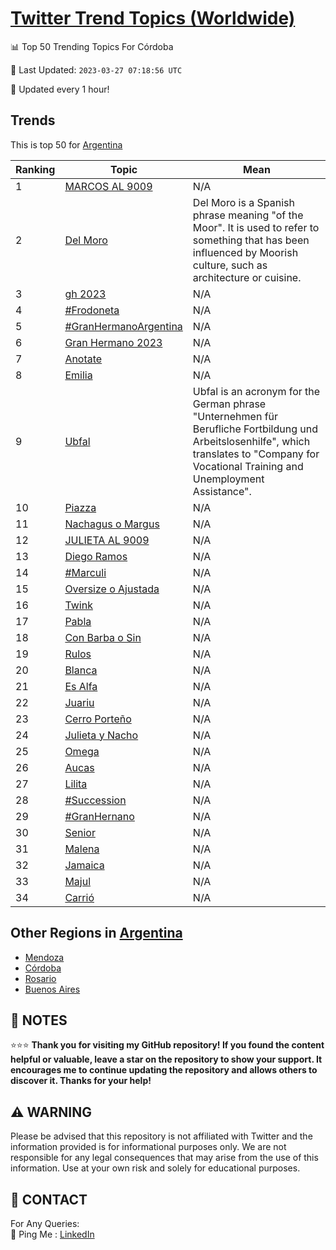 [Twitter Trend Topics (Worldwide)](https://github.com/ErcinDedeoglu/Twitter-Trend-Topics)
==========


📊 Top 50 Trending Topics For Córdoba

📆 Last Updated: `2023-03-27 07:18:56 UTC`

🔧 Updated every 1 hour!


## Trends

This is top 50 for [Argentina](</Argentina>)

| Ranking | Topic | Mean |
| ------- | ------------ | ------------ |
| 1 | [MARCOS AL 9009](http://twitter.com/search?q=MARCOS+AL+9009) | N/A |
| 2 | [Del Moro](http://twitter.com/search?q=Del+Moro) | Del Moro is a Spanish phrase meaning "of the Moor". It is used to refer to something that has been influenced by Moorish culture, such as architecture or cuisine. |
| 3 | [gh 2023](http://twitter.com/search?q=gh+2023) | N/A |
| 4 | [#Frodoneta](http://twitter.com/search?q=%23Frodoneta) | N/A |
| 5 | [#GranHermanoArgentina](http://twitter.com/search?q=%23GranHermanoArgentina) | N/A |
| 6 | [Gran Hermano 2023](http://twitter.com/search?q=Gran+Hermano+2023) | N/A |
| 7 | [Anotate](http://twitter.com/search?q=Anotate) | N/A |
| 8 | [Emilia](http://twitter.com/search?q=Emilia) | N/A |
| 9 | [Ubfal](http://twitter.com/search?q=Ubfal) | Ubfal is an acronym for the German phrase "Unternehmen für Berufliche Fortbildung und Arbeitslosenhilfe", which translates to "Company for Vocational Training and Unemployment Assistance". |
| 10 | [Piazza](http://twitter.com/search?q=Piazza) | N/A |
| 11 | [Nachagus o Margus](http://twitter.com/search?q=Nachagus+o+Margus) | N/A |
| 12 | [JULIETA AL 9009](http://twitter.com/search?q=JULIETA+AL+9009) | N/A |
| 13 | [Diego Ramos](http://twitter.com/search?q=Diego+Ramos) | N/A |
| 14 | [#Marculi](http://twitter.com/search?q=%23Marculi) | N/A |
| 15 | [Oversize o Ajustada](http://twitter.com/search?q=Oversize+o+Ajustada) | N/A |
| 16 | [Twink](http://twitter.com/search?q=Twink) | N/A |
| 17 | [Pabla](http://twitter.com/search?q=Pabla) | N/A |
| 18 | [Con Barba o Sin](http://twitter.com/search?q=Con+Barba+o+Sin) | N/A |
| 19 | [Rulos](http://twitter.com/search?q=Rulos) | N/A |
| 20 | [Blanca](http://twitter.com/search?q=Blanca) | N/A |
| 21 | [Es Alfa](http://twitter.com/search?q=Es+Alfa) | N/A |
| 22 | [Juariu](http://twitter.com/search?q=Juariu) | N/A |
| 23 | [Cerro Porteño](http://twitter.com/search?q=Cerro+Porte%c3%b1o) | N/A |
| 24 | [Julieta y Nacho](http://twitter.com/search?q=Julieta+y+Nacho) | N/A |
| 25 | [Omega](http://twitter.com/search?q=Omega) | N/A |
| 26 | [Aucas](http://twitter.com/search?q=Aucas) | N/A |
| 27 | [Lilita](http://twitter.com/search?q=Lilita) | N/A |
| 28 | [#Succession](http://twitter.com/search?q=%23Succession) | N/A |
| 29 | [#GranHernano](http://twitter.com/search?q=%23GranHernano) | N/A |
| 30 | [Senior](http://twitter.com/search?q=Senior) | N/A |
| 31 | [Malena](http://twitter.com/search?q=Malena) | N/A |
| 32 | [Jamaica](http://twitter.com/search?q=Jamaica) | N/A |
| 33 | [Majul](http://twitter.com/search?q=Majul) | N/A |
| 34 | [Carrió](http://twitter.com/search?q=Carri%c3%b3) | N/A |



## Other Regions in [Argentina](</Argentina>)

* [Mendoza](</Argentina/Mendoza.md>)
* [Córdoba](</Argentina/Córdoba.md>)
* [Rosario](</Argentina/Rosario.md>)
* [Buenos Aires](</Argentina/Buenos Aires.md>)



## 📝 NOTES

⭐⭐⭐ **Thank you for visiting my GitHub repository! If you found the content helpful or valuable, leave a star on the repository to show your support. It encourages me to continue updating the repository and allows others to discover it. Thanks for your help!**


## ⚠️ WARNING

Please be advised that this repository is not affiliated with Twitter and the information provided is for informational purposes only. We are not responsible for any legal consequences that may arise from the use of this information. Use at your own risk and solely for educational purposes.


## 📨 CONTACT

 For Any Queries:  
            🏓 Ping Me : [LinkedIn](https://www.linkedin.com/in/ercindedeoglu/)
